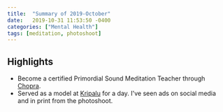 ```yaml
---
title:  "Summary of 2019-October"
date:   2019-10-31 11:53:50 -0400
categories: ["Mental Health"]
tags: [meditation, photoshoot]
---
```

## Highlights
- Become a certified Primordial Sound Meditation Teacher through [Chopra](https://www.chopra.com).
- Served as a model at [Kripalu](https://kripalu.org) for a day. I've seen ads on social media and in print from the photoshoot.
